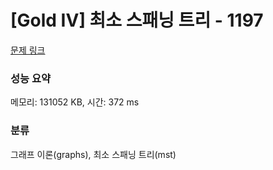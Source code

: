 # [Gold IV] 최소 스패닝 트리 - 1197 

[문제 링크](https://www.acmicpc.net/problem/1197) 

### 성능 요약

메모리: 131052 KB, 시간: 372 ms

### 분류

그래프 이론(graphs), 최소 스패닝 트리(mst)

